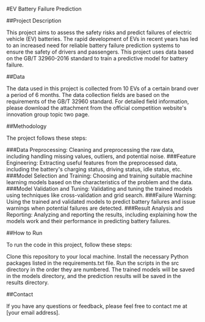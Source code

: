 #EV Battery Failure Prediction

##Project Description

This project aims to assess the safety risks and predict failures of electric vehicle (EV) batteries. The rapid development of EVs in recent years has led to an increased need for reliable battery failure prediction systems to ensure the safety of drivers and passengers. This project uses data based on the GB/T 32960-2016 standard to train a predictive model for battery failure.

##Data

The data used in this project is collected from 10 EVs of a certain brand over a period of 6 months. The data collection fields are based on the requirements of the GB/T 32960 standard. For detailed field information, please download the attachment from the official competition website's innovation group topic two page.

##Methodology

The project follows these steps:

###Data Preprocessing: Cleaning and preprocessing the raw data, including handling missing values, outliers, and potential noise.
###Feature Engineering: Extracting useful features from the preprocessed data, including the battery's charging status, driving status, idle status, etc.
###Model Selection and Training: Choosing and training suitable machine learning models based on the characteristics of the problem and the data.
###Model Validation and Tuning: Validating and tuning the trained models using techniques like cross-validation and grid search.
###Failure Warning: Using the trained and validated models to predict battery failures and issue warnings when potential failures are detected.
###Result Analysis and Reporting: Analyzing and reporting the results, including explaining how the models work and their performance in predicting battery failures.

##How to Run

To run the code in this project, follow these steps:

Clone this repository to your local machine.
Install the necessary Python packages listed in the requirements.txt file.
Run the scripts in the src directory in the order they are numbered.
The trained models will be saved in the models directory, and the prediction results will be saved in the results directory.

##Contact

If you have any questions or feedback, please feel free to contact me at [your email address].
